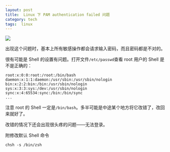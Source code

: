 ```yaml
---
layout: post
title:  Linux 下 PAM authentication failed 问题
category: tech
tags:  linux
---
```

![](https://cdn.kelu.org/blog/tags/linux.jpg)

出现这个问题时，基本上所有敏感操作都会请求输入密码，而且密码都是不对的。

很有可能是  Shell 的设置有问题。打开文件`/etc/passwd`查看 root 用户的 Shell 是不是正确的：

	root:x:0:0:root:/root:/bin/bash
	daemon:x:1:1:daemon:/usr/sbin:/usr/sbin/nologin
	bin:x:2:2:bin:/bin:/usr/sbin/nologin
	sys:x:3:3:sys:/dev:/usr/sbin/nologin
	sync:x:4:65534:sync:/bin:/bin/sync
	...

注意 root 的 Shell 一定是`/bin/bash`。多半可能是中途某个地方将它改错了，改回来就好了。

改错的情况下还会出现很头疼的问题——无法登录。

附修改默认 Shell 命令

	chsh -s /bin/zsh

